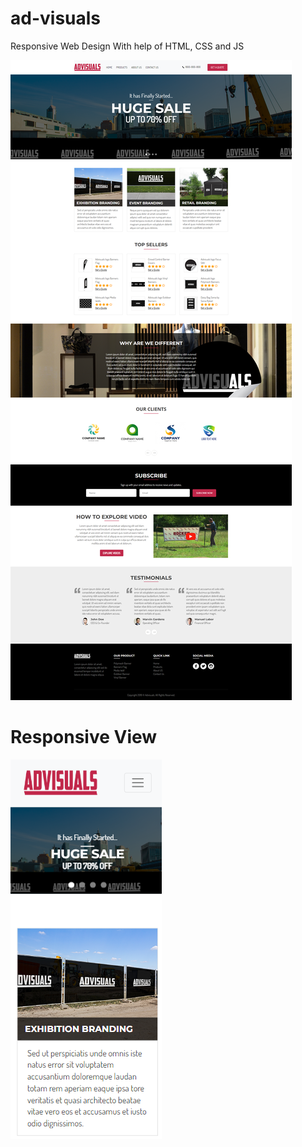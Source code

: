 # ad-visuals
Responsive Web Design With help of HTML, CSS and JS

![Desktop View](assets/Ad-visuals.png)

# Responsive View
![Respinsive View](assets/Ad-visuals-responsive.png)
